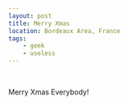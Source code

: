 ```yaml
---
layout: post
title: Merry Xmas
location: Bordeaux Area, France
tags:
    - geek
    - useless
---
```


<script src="https://gist.github.com/Remiii/8121007.js"> </script><br />
<p>Merry Xmas Everybody!</p>
